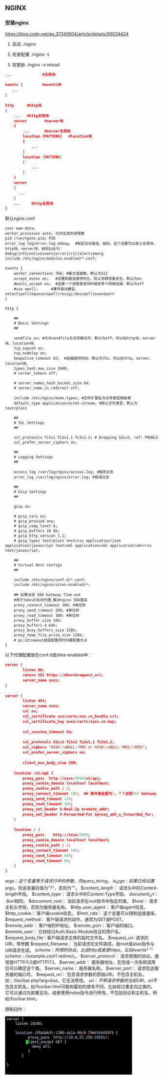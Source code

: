 ## NGINX

### 安装nginx
https://blog.csdn.net/qq_37345604/article/details/90034424

1. 启动
./nginx

2. 检查配置
./nginx -t

3. 软更新
./nginx -s reload


```json
...              #全局块

events {         #events块
   ...
}

http      #http块
{
    ...   #http全局块
    server        #server块
    { 
        ...       #server全局块
        location [PATTERN]   #location块
        {
            ...
        }
        location [PATTERN] 
        {
            ...
        }
    }
    server
    {
      ...
    }
    ...     #http全局块
}
```

默认nginx.conf
```
user www-data;
worker_processes auto; 允许生成的进程数
pid /run/nginx.pid; PID
error_log log/error.log debug;  #制定日志路径，级别。这个设置可以放入全局块，http块，server块，级别以此为：debug|info|notice|warn|error|crit|alert|emerg
include /etc/nginx/modules-enabled/*.conf;

events {
	worker_connections 768; #最大连接数，默认为512
    accept_mutex on;   #设置网路连接序列化，防止惊群现象发生，默认为on
    #multi_accept on;  #设置一个进程是否同时接受多个网络连接，默认为off
    #use epoll;      #事件驱动模型，select|poll|kqueue|epoll|resig|/dev/poll|eventport
}

http {

	##
	# Basic Settings
	##

	sendfile on; #允许sendfile方式传输文件，默认为off，可以在http块，server块，location块。
	tcp_nopush on;
	tcp_nodelay on;
	keepalive_timeout 65;  #连接超时时间，默认为75s，可以在http，server，location块。
	types_hash_max_size 2048;
	# server_tokens off;

	# server_names_hash_bucket_size 64;
	# server_name_in_redirect off;

	include /etc/nginx/mime.types; #文件扩展名与文件类型映射表
	default_type application/octet-stream; #默认文件类型，默认为text/plain

	##
	# SSL Settings
	##

	ssl_protocols TLSv1 TLSv1.1 TLSv1.2; # Dropping SSLv3, ref: POODLE
	ssl_prefer_server_ciphers on;

	##
	# Logging Settings
	##

	access_log /var/log/nginx/access.log; #服务日志    
	error_log /var/log/nginx/error.log; #错误日志

	##
	# Gzip Settings
	##

	gzip on;

	# gzip_vary on;
	# gzip_proxied any;
	# gzip_comp_level 6;
	# gzip_buffers 16 8k;
	# gzip_http_version 1.1;
	# gzip_types text/plain text/css application/json application/javascript text/xml application/xml application/xml+rss text/javascript;

	##
	# Virtual Host Configs
	##

	include /etc/nginx/conf.d/*.conf;
	include /etc/nginx/sites-enabled/*;
	
	## 如果出现 504 Gateway Time-out
	#用于tomcat反向代理,解决nginx 504错误 
    proxy_connect_timeout 300; #单位秒 
    proxy_send_timeout 300; #单位秒 
    proxy_read_timeout 300; #单位秒 
    proxy_buffer_size 16k; 
    proxy_buffers 4 64k; 
    proxy_busy_buffers_size 128k; 
    proxy_temp_file_write_size 128k;
    # ps:以timeout结尾配置项时间要配置大点
}

```

以下代理配置放在conf.d或sites-enabled中：
``` json
server {
        listen 80;
        return 301 https://$host$request_uri;
        server_name xxxx;
}

server {
        listen 443;
        server_name xxxx;
        ssl on;
        ssl_certificate xxx/certs/xxx.cn_bundle.crt;
        ssl_certificate_key xxxx/certs/xxxx.cn.key;

        ssl_session_timeout 5m;

        ssl_protocols SSLv3 TLSv1 TLSv1.1 TLSv1.2;
        ssl_ciphers "HIGH:!aNULL:!MD5 or HIGH:!aNULL:!MD5:!3DES";
        ssl_prefer_server_ciphers on;

        client_max_body_size 10M;

    location /v1/api {
        proxy_pass  http://xxxx:9090/v1/api;
        proxy_cookie_domain localhost localhost;
        proxy_cookie_path / /;
        proxy_connect_timeout 100;  ## 原作者这里为1，？？出现504 Gateway Time-out
        proxy_send_timeout 120;
        proxy_read_timeout 300;
        proxy_set_header X-Real-Ip $remote_addr;
        proxy_set_header X-Forwarded-For $proxy_add_x_forwarded_for;
    }
	
    location / {
        proxy_pass    http://xxxx:9080;
        proxy_cookie_domain localhost localhost;
        proxy_cookie_path / /;
        proxy_connect_timeout 100;
        proxy_send_timeout 600;
        proxy_read_timeout 60;
    }
}

```

$args：这个变量等于请求行中的参数，同$query_string。
$is_args: 如果已经设置$args，则该变量的值为"?"，否则为""。
$content_length： 请求头中的Content-length字段。
$content_type： 请求头中的Content-Type字段。
$document_uri： 与$uri相同。
$document_root： 当前请求在root指令中指定的值。
$host： 请求主机头字段，否则为服务器名称。
$http_user_agent： 客户端agent信息。
$http_cookie： 客户端cookie信息。
$limit_rate： 这个变量可以限制连接速率。
$request_method： 客户端请求的动作，通常为GET或POST。
$remote_addr： 客户端的IP地址。
$remote_port： 客户端的端口。
$remote_user： 已经经过Auth Basic Module验证的用户名。
$request_body_file`: 客户端请求主体的临时文件名。
$request_uri: 请求的URI，带参数
$request_filename： 当前请求的文件路径，由root或alias指令与URI请求生成。
$scheme： 所用的协议，比如http或者是https，比如rewrite ^(.+)$ $scheme://example.com$1 redirect;。
$server_protocol： 请求使用的协议，通常是HTTP/1.0或HTTP/1.1。
$server_addr： 服务器地址，在完成一次系统调用后可以确定这个值。
$server_name： 服务器名称。
$server_port： 请求到达服务器的端口号。
$request_uri： 包含请求参数的原始URI，不包含主机名，如：/foo/bar.php?arg=baz，它无法修改。
$uri： 不带请求参数的当前URI，$uri不包含主机名，如/foo/bar.html可能和最初的值有不同，比如经过重定向之类的。它可以通过内部重定向，或者使用index指令进行修改。不包括协议和主机名，例如/foo/bar.html。



限制动作：

![image-20220126155339211](imgs/nginx/image-20220126155339211.png)